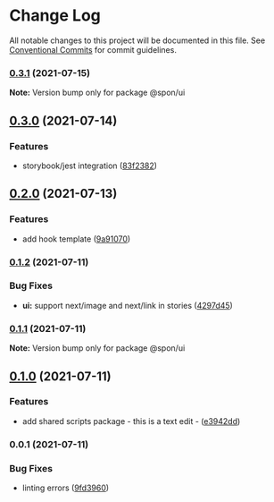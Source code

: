 # Change Log

All notable changes to this project will be documented in this file.
See [Conventional Commits](https://conventionalcommits.org) for commit guidelines.

### [0.3.1](https://github.com/magicspon/nextjs-craftcms-mono/compare/@spon/ui@0.3.0...@spon/ui@0.3.1) (2021-07-15)

**Note:** Version bump only for package @spon/ui





## [0.3.0](https://github.com/magicspon/nextjs-craftcms-mono/compare/@spon/ui@0.2.0...@spon/ui@0.3.0) (2021-07-14)


### Features

* storybook/jest integration ([83f2382](https://github.com/magicspon/nextjs-craftcms-mono/commit/83f2382890c9fd6032bae8fd29ee964845134f80))



## [0.2.0](https://github.com/magicspon/nextjs-craftcms-mono/compare/@spon/ui@0.1.2...@spon/ui@0.2.0) (2021-07-13)


### Features

* add hook template ([9a91070](https://github.com/magicspon/nextjs-craftcms-mono/commit/9a910700a04fed543504ee00818c7abc2a49791b))



### [0.1.2](https://github.com/magicspon/nextjs-craftcms-mono/compare/@spon/ui@0.1.1...@spon/ui@0.1.2) (2021-07-11)


### Bug Fixes

* **ui:** support next/image and next/link in stories ([4297d45](https://github.com/magicspon/nextjs-craftcms-mono/commit/4297d45fc7f47ef71eadc916755c435f5407d660))



### [0.1.1](https://github.com/magicspon/nextjs-craftcms-mono/compare/@spon/ui@0.1.0...@spon/ui@0.1.1) (2021-07-11)

**Note:** Version bump only for package @spon/ui





## [0.1.0](https://github.com/magicspon/nextjs-craftcms-mono/compare/@spon/ui@0.0.1...@spon/ui@0.1.0) (2021-07-11)

### Features

- add shared scripts package - this is a text edit - ([e3942dd](https://github.com/magicspon/nextjs-craftcms-mono/commit/e3942dd995d83e60d418763426c0ccd0ad762d45))

### 0.0.1 (2021-07-11)

### Bug Fixes

- linting errors ([9fd3960](https://github.com/magicspon/nextjs-craftcms-mono/commit/9fd3960dc62f6abd4a94b2123feeb1dbc8eb86a4))
